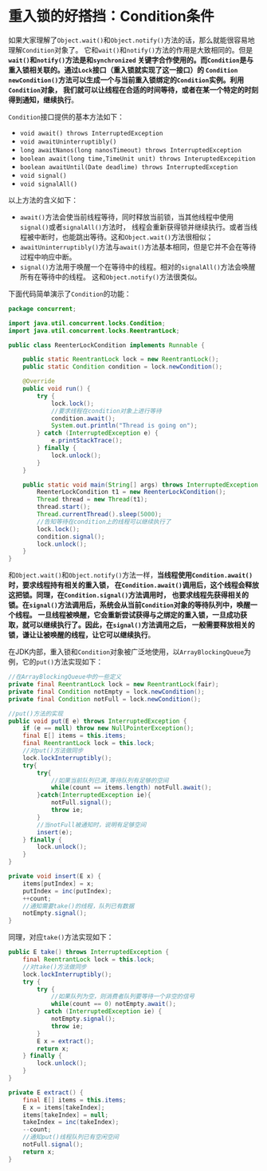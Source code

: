 重入锁的好搭挡：Condition条件
====================================================================
如果大家理解了`Object.wait()`和`Object.notify()`方法的话，那么就能很容易地理解`Condition`对象了。
它和`wait()`和`notify()`方法的作用是大致相同的。但是 **`wait()`和`notify()`方法是和`synchronized`
关键字合作使用的。而`Condition`是与重入锁相关联的。通过`Lock`接口（重入锁就实现了这一接口）的
`Condition newCondition()`方法可以生成一个与当前重入锁绑定的`Condition`实例。利用`Condition`对象，
我们就可以让线程在合适的时间等待，或者在某一个特定的时刻得到通知，继续执行**。

`Condition`接口提供的基本方法如下：
+ `void await() throws InterruptedException`
+ `void awaitUninterruptibly()`
+ `long awaitNanos(long nanosTimeout) throws InterruptedException`
+ `boolean await(long time,TimeUnit unit) throws InteruptedExcepition`
+ `boolean awaitUntil(Date deadlime) throws InterruptedException`
+ `void signal()`
+ `void signalAll()`

以上方法的含义如下：
+ `await()`方法会使当前线程等待，同时释放当前锁，当其他线程中使用`signal()`或者`signalAll()`方法时，
线程会重新获得锁并继续执行。或者当线程被中断时，也能跳出等待。这和`Object.wait()`方法很相似；
+ `awaitUninterruptibly()`方法与`await()`方法基本相同，但是它并不会在等待过程中响应中断。
+ `signal()`方法用于唤醒一个在等待中的线程。相对的`signalAll()`方法会唤醒所有在等待中的线程。
这和`Object.notify()`方法很类似。

下面代码简单演示了`Condition`的功能：
```java
package concurrent;

import java.util.concurrent.locks.Condition;
import java.util.concurrent.locks.ReentrantLock;

public class ReenterLockCondition implements Runnable {

    public static ReentrantLock lock = new ReentrantLock();
    public static Condition condition = lock.newCondition();

    @Override
    public void run() {
        try {
            lock.lock();
            //要求线程在condition对象上进行等待
            condition.await();
            System.out.println("Thread is going on");
        } catch (InterruptedException e) {
            e.printStackTrace();
        } finally {
            lock.unlock();
        }
    }

    public static void main(String[] args) throws InterruptedException {
        ReenterLockCondition t1 = new ReenterLockCondition();
        Thread thread = new Thread(t1);
        thread.start();
        Thread.currentThread().sleep(5000);
        //告知等待在condition上的线程可以继续执行了
        lock.lock();
        condition.signal();
        lock.unlock();
    }
}
```
和`Object.wait()`和`Object.notify()`方法一样，**当线程使用`Condition.await()`时，要求线程持有相关的重入锁，
在`Condition.await()`调用后，这个线程会释放这把锁。同理，在`Condition.signal()`方法调用时，
也要求线程先获得相关的锁。在`signal()`方法调用后，系统会从当前`Condition`对象的等待队列中，唤醒一个线程。
一旦线程被唤醒，它会重新尝试获得与之绑定的重入锁，一旦成功获取，就可以继续执行了。因此，在`signal()`方法调用之后，
一般需要释放相关的锁，谦让让被唤醒的线程，让它可以继续执行**。

在JDK内部，重入锁和`Condition`对象被广泛地使用，以`ArrayBlockingQueue`为例，它的`put()`方法实现如下：
```java
//在ArrayBlockingQueue中的一些定义
private final ReentrantLock lock = new ReentrantLock(fair);
private final Condition notEmpty = lock.newCondition();
private final Condition notFull = lock.newCondition();

//put()方法的实现
public void put(E e) throws InterruptedException {
    if (e == null) throw new NullPointerException();
    final E[] items = this.items;
    final ReentrantLock lock = this.lock;
    //对put()方法做同步
    lock.lockInterruptibly();
    try{
        try{
            //如果当前队列已满,等待队列有足够的空间
            while(count == items.length) notFull.await();
        }catch(InterruptedException ie){
            notFull.signal();
            throw ie;
        }
        //当notFull被通知时，说明有足够空间
        insert(e);
    } finally {
        lock.unlock();
    }
}

private void insert(E x) {
    items[putIndex] = x;
    putIndex = inc(putIndex);
    ++count;
    //通知需要take()的线程，队列已有数据
    notEmpty.signal();
}
```
同理，对应`take()`方法实现如下：
```java
public E take() throws InterruptedException {
    final ReentrantLock lock = this.lock;
    //对take()方法做同步
    lock.lockInterruptibly();
    try {
        try {
            //如果队列为空，则消费者队列要等待一个非空的信号
            while(count == 0) notEmpty.await();
        } catch (InterruptedException ie) {
            notEmpty.signal();
            throw ie;
        }
        E x = extract();
        return x;
    } finally {
        lock.unlock();
    }
}

private E extract() {
    final E[] items = this.items;
    E x = items[takeIndex];
    items[takeIndex] = null;
    takeIndex = inc(takeIndex);
    --count;
    //通知put()线程队列已有空闲空间
    notFull.signal();
    return x;
}
```
